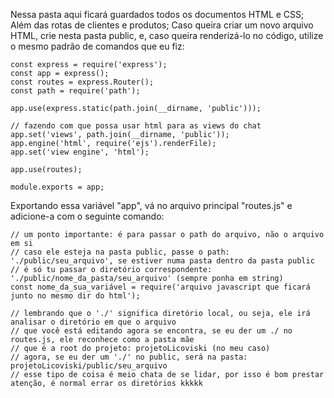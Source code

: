 Nessa pasta aqui ficará guardados todos os documentos HTML e CSS;
Além das rotas de clientes e produtos; 
Caso queira criar um novo arquivo HTML, crie nesta pasta public, e, caso queira
renderizá-lo no código, utilize o mesmo padrão de comandos que eu fiz: 

    const express = require('express');
    const app = express();
    const routes = express.Router();
    const path = require('path');

    app.use(express.static(path.join(__dirname, 'public')));

    // fazendo com que possa usar html para as views do chat
    app.set('views', path.join(__dirname, 'public'));
    app.engine('html', require('ejs').renderFile);
    app.set('view engine', 'html');

    app.use(routes);

    module.exports = app;

Exportando essa variável "app", vá no arquivo principal "routes.js" e adicione-a com o seguinte comando:

    // um ponto importante: é para passar o path do arquivo, não o arquivo em si
    // caso ele esteja na pasta public, passe o path: './public/seu_arquivo', se estiver numa pasta dentro da pasta public
    // é só tu passar o diretório correspondente: './public/nome_da_pasta/seu_arquivo' (sempre ponha em string)
    const nome_da_sua_variável = require('arquivo javascript que ficará junto no mesmo dir do html');

    // lembrando que o './' significa diretório local, ou seja, ele irá analisar o diretório em que o arquivo
    // que você está editando agora se encontra, se eu der um ./ no routes.js, ele reconhece como a pasta mãe
    // que é a root do projeto: projetoLicoviski (no meu caso) 
    // agora, se eu der um './' no public, será na pasta: projetoLicoviski/public/seu_arquivo 
    // esse tipo de coisa é meio chata de se lidar, por isso é bom prestar atenção, é normal errar os diretórios kkkkk
 